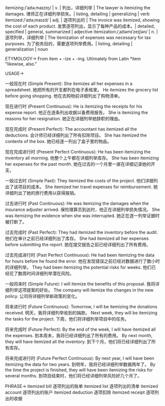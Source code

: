 itemizing:/ˈaɪtəˌmaɪzɪŋ/ | v. | 列出，详细列举 |  The lawyer is itemizing the damages. 律师正在详细列举损失。|  listing, detailing | generalizing | verb
itemized:/ˈaɪtəˌmaɪzd/ | adj. | 逐项列出的 | The invoice was itemized, showing the cost of each product. 发票逐项列出，显示了每种产品的成本。| detailed, specified | general, summarized | adjective
itemization:/ˌaɪtəmɪˈzeɪʃən/ | n. | 逐项列举，详细列举 | The itemization of expenses was necessary for tax purposes. 为了税务目的，需要逐项列举费用。| listing, detailing | generalization | noun


ETYMOLOGY->
From item + -ize + -ing.  Ultimately from Latin *item "likewise, also."

USAGE->

一般现在时 (Simple Present):
She itemizes all her expenses in a spreadsheet. 她把所有的开支都列在电子表格里。
He itemizes the grocery list before going shopping. 他在去购物前详细列出了购物清单。

现在进行时 (Present Continuous):
He is itemizing the receipts for his expense report. 他正在逐条列出收据以备费用报告。
She is itemizing the reasons for her resignation. 她正在详细列举她辞职的理由。

现在完成时 (Present Perfect):
The accountant has itemized all the deductions. 会计师已经详细列出了所有扣除项目。
She has itemized the contents of the box. 她已经逐一列出了盒子里的物品。

现在完成进行时 (Present Perfect Continuous):
He has been itemizing the inventory all morning. 他整个上午都在详细列举库存。
She has been itemizing her expenses for the past month.  她在过去的一个月里一直在详细记录她的开支。

一般过去时 (Simple Past):
They itemized the costs of the project. 他们详细列出了该项目的成本。
She itemized her travel expenses for reimbursement. 她详细列出了她的旅行费用以获得报销。

过去进行时 (Past Continuous):
He was itemizing the damages when the insurance adjuster arrived. 保险理算员到达时，他正在详细列举损失情况。
She was itemizing the evidence when she was interrupted. 她正在逐一列举证据时被打断了。

过去完成时 (Past Perfect):
They had itemized the inventory before the audit. 他们在审计之前已经详细列出了库存。
She had itemized all her expenses before submitting the report.  她在提交报告之前已经详细列出了所有费用。

过去完成进行时 (Past Perfect Continuous):
He had been itemizing the data for hours before he found the error. 他在发现错误之前已经对数据进行了数小时的详细列举。
They had been itemizing the potential risks for weeks.  他们已经花了数周时间详细列举潜在风险。


一般将来时 (Simple Future):
I will itemize the benefits of this proposal. 我将详细列举这项提案的好处。
The company will itemize the changes in the new policy.  公司将详细列举新政策的变化。

将来进行时 (Future Continuous):
Tomorrow, I will be itemizing the donations received. 明天，我将详细列举收到的捐款。
Next week, they will be itemizing the tasks for the project.  下周，他们将详细列举项目中的任务。

将来完成时 (Future Perfect):
By the end of the week, I will have itemized all the expenses. 到本周末，我将已经详细列出了所有的费用。
By next month, they will have itemized all the inventory.  到下个月，他们将已经详细列出了所有库存。

将来完成进行时 (Future Perfect Continuous):
By next year, I will have been itemizing the data for two years. 到明年，我将已经详细列举数据两年了。
By the time the project is finished, they will have been itemizing the risks for several months.  到项目结束时，他们将已经详细列举风险好几个月了。


PHRASE->
itemized bill  逐项列出的账单
itemized list  逐项列出的清单
itemized account 逐项列出的账户
itemized deduction 逐项扣除
itemized receipt 逐项列出的收据
